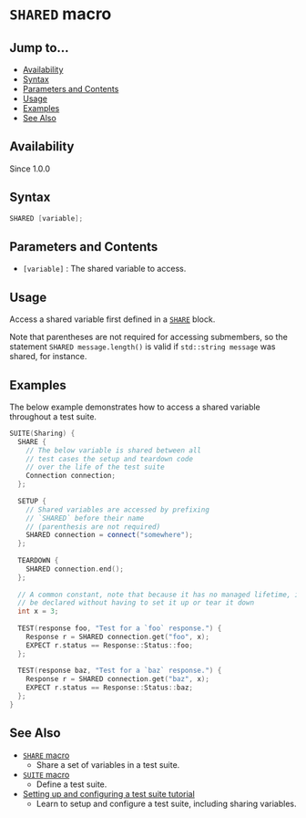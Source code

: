 # `SHARED` macro

## Jump to...
- [Availability](#Availability)
- [Syntax](#Syntax)
- [Parameters and Contents](#Parameters-and-Contents)
- [Usage](#Usage)
- [Examples](#Examples)
- [See Also](#See-Also)

## Availability
Since 1.0.0

## Syntax
``` C++
SHARED [variable];
```

## Parameters and Contents
- `[variable]` : The shared variable to access.

## Usage

Access a shared variable first defined in a [`SHARE`](SHARE.md) block.

Note that parentheses are not required for accessing submembers, so the
statement `SHARED message.length()` is valid if `std::string message` was
shared, for instance.

## Examples

The below example demonstrates how to access a shared variable throughout a test
suite.
``` C++
SUITE(Sharing) {
  SHARE {
    // The below variable is shared between all
    // test cases the setup and teardown code
    // over the life of the test suite
    Connection connection;
  };
  
  SETUP {
    // Shared variables are accessed by prefixing
    // `SHARED` before their name
    // (parenthesis are not required)
    SHARED connection = connect("somewhere");
  };
  
  TEARDOWN {
    SHARED connection.end();
  };
  
  // A common constant, note that because it has no managed lifetime, it can
  // be declared without having to set it up or tear it down
  int x = 3;
  
  TEST(response foo, "Test for a `foo` response.") {
    Response r = SHARED connection.get("foo", x);
    EXPECT r.status == Response::Status::foo;
  };
  
  TEST(response baz, "Test for a `baz` response.") {
    Response r = SHARED connection.get("baz", x);
    EXPECT r.status == Response::Status::baz;
  };
}
```

## See Also

- [`SHARE` macro](SHARED.md)
  - Share a set of variables in a test suite.
- [`SUITE` macro](SUITE.md)
  - Define a test suite.
- [Setting up and configuring a test suite tutorial](../../Tutorials/Intro/TestSuite.md)
  - Learn to setup and configure a test suite, including sharing variables.
